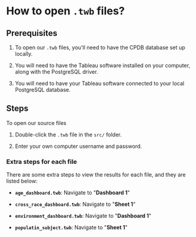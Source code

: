 # How to open `.twb` files?

## Prerequisites

1. To open our `.twb` files, you'll need to have the CPDB database set up locally.

2. You will need to have the Tableau software installed on your computer, along with the PostgreSQL driver.

3. You will need to have your Tableau software connected to your local PostgreSQL database.

## Steps

To open our source files

1. Double-click the `.twb` file in the `src/` folder.

2. Enter your own computer username and password.

### Extra steps for each file

There are some extra steps to view the results for each file, and they are listed below:

* **`age_dashboard.twb`**: Navigate to "**Dashboard 1**"

* **`cross_race_dashboard.twb`**: Navigate to "**Sheet 1**"

* **`environment_dashboard.twb`**: Navigate to "**Dashboard 1**"

* **`populatin_subject.twb`**: Navigate to "**Sheet 1**"
